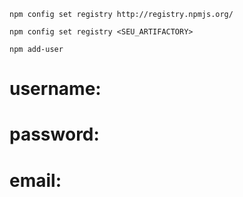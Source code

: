 

```
npm config set registry http://registry.npmjs.org/
```

```
npm config set registry <SEU_ARTIFACTORY>
```

```
npm add-user
```
# username: <USER>
# password: <PASSWORD>
# email: <EMAIL>
